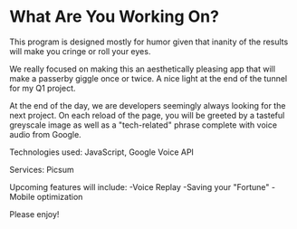 # What Are You Working On?
This program is designed mostly for humor given that inanity of the results will make you cringe or roll your eyes.

We really focused on making this an aesthetically pleasing app that will make a passerby giggle once or twice. A nice light at the end of the tunnel for my Q1 project.

At the end of the day, we are developers seemingly always looking for the next project. On each reload of the page, you will be greeted by a tasteful greyscale image as well as a "tech-related" phrase complete with voice audio from Google.

Technologies used: JavaScript, Google Voice API

Services: Picsum

Upcoming features will include:
-Voice Replay
-Saving your "Fortune"
-Mobile optimization

Please enjoy!
